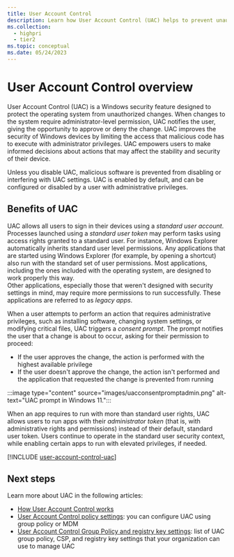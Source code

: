 ```yaml
---
title: User Account Control
description: Learn how User Account Control (UAC) helps to prevent unauthorized changes to Windows devices.
ms.collection: 
  - highpri
  - tier2
ms.topic: conceptual
ms.date: 05/24/2023
---
```


# User Account Control overview

User Account Control (UAC) is a Windows security feature designed to protect the operating system from unauthorized changes. When changes to the system require administrator-level permission, UAC notifies the user, giving the opportunity to approve or deny the change. UAC improves the security of Windows devices by limiting the access that malicious code has to execute with administrator privileges. UAC empowers users to make informed decisions about actions that may affect the stability and security of their device.

Unless you disable UAC, malicious software is prevented from disabling or interfering with UAC settings. UAC is enabled by default, and can be configured or disabled by a user with administrative privileges.

## Benefits of UAC

UAC allows all users to sign in their devices using a *standard user account*. Processes launched using a *standard user token* may perform tasks using access rights granted to a standard user. For instance, Windows Explorer automatically inherits standard user level permissions. Any applications that are started using Windows Explorer (for example, by opening a shortcut) also run with the standard set of user permissions. Most applications, including the ones included with the operating system, are designed to work properly this way.\
Other applications, especially those that weren't designed with security settings in mind, may require more permissions to run successfully. These applications are referred to as *legacy apps*.

When a user attempts to perform an action that requires administrative privileges, such as installing software, changing system settings, or modifying critical files, UAC triggers a *consent prompt*. The prompt notifies the user that a change is about to occur, asking for their permission to proceed:

- If the user approves the change, the action is performed with the highest available privilege
- If the user doesn't approve the change, the action isn't performed and the application that requested the change is prevented from running

:::image type="content" source="images/uacconsentpromptadmin.png" alt-text="UAC prompt in Windows 11.":::

When an app requires to run with more than standard user rights, UAC allows users to run apps with their *administrator token* (that is, with administrative rights and permissions) instead of their default, standard user token. Users continue to operate in the standard user security context, while enabling certain apps to run with elevated privileges, if needed.

[!INCLUDE [user-account-control-uac](../../../../../includes/licensing/user-account-control-uac.md)]

## Next steps

Learn more about UAC in the following articles:

- [How User Account Control works](how-user-account-control-works.md)
- [User Account Control policy settings](user-account-control-security-policy-settings.md): you can configure UAC using group policy or MDM
- [User Account Control Group Policy and registry key settings](user-account-control-group-policy-and-registry-key-settings.md): list of UAC group policy, CSP, and registry key settings that your organization can use to manage UAC
